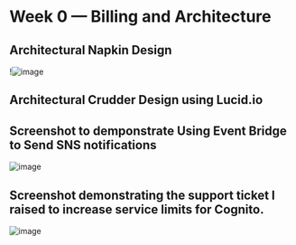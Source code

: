 # Week 0 — Billing and Architecture


## Architectural Napkin Design
!![image](https://user-images.githubusercontent.com/101008098/219869045-ddf083cb-c7ce-474d-861f-49ac1021e8cd.png)

## Architectural Crudder Design using Lucid.io


## Screenshot to demponstrate Using Event Bridge to Send SNS notifications
![image](https://user-images.githubusercontent.com/101008098/219869557-09624e25-e3fe-4eef-88c1-3d79758b3d2d.png)



## Screenshot demonstrating the support ticket I raised to increase service limits for Cognito.
![image](https://user-images.githubusercontent.com/101008098/219869620-621540e1-13b5-4172-bcba-100829554995.png)


